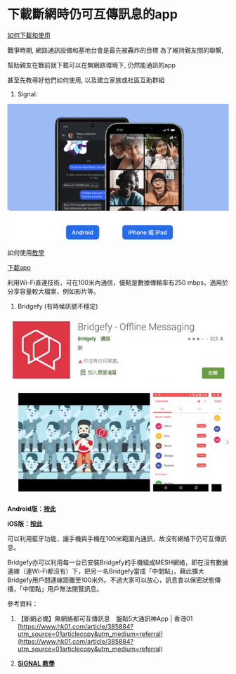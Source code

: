 # 下載斷網時仍可互傳訊息的app

[如何下載和使用](https://www.hk01.com/%E5%AF%A6%E7%94%A8%E6%95%99%E5%AD%B8/385884/%E6%96%B7%E7%B6%B2%E5%BF%85%E5%82%99-%E7%9B%A4%E9%BB%9E5%E5%A4%A7%E9%80%9A%E8%A8%8A%E7%A5%9Eapp-%E9%82%8A%E6%AC%BE%E6%9C%80%E5%A5%BD%E7%94%A8)

戰爭時期, 網路通訊設備和基地台會是最先被轟炸的目標
為了維持親友間的聯繫, 

幫助親友在戰前就下載可以在無網路環境下, 仍然能通訊的app 

甚至先教導好他們如何使用, 以及建立家族或社區互助群組

1. Signal:

![Untitled](Untitled.png)

如何使用[教學](https://hk.gordonchoi.com/signal-guide/)

[下載app](https://signal.org/zh_TW/download/) 

利用Wi-Fi直連技術，可在100米內通信，優點是數據傳輸率有250 mbps，適用於分享容量較大檔案，例如影片等。

1. Bridgefy 
(有時候訊號不穩定)

![Untitled](Untitled%201.png)

**Android版：[按此](https://play.google.com/store/apps/details?id=me.bridgefy.main)**

**iOS版：[按此](https://apps.apple.com/us/app/bridgefy/id975776347)**

可以利用藍牙功能，讓手機與手機在100米範圍內通訊，故沒有網絡下仍可互傳訊息。

Bridgefy亦可以利用每一台已安裝Bridgefy的手機組成MESH網絡，即在沒有數據連線（連Wi-Fi都沒有）下，把另一名Bridgefy當成「中間點」，藉此擴大Bridgefy用戶間連線距離至100米外。不過大家可以放心，訊息會以保密狀態傳播，「中間點」用戶無法閱覽訊息。

參考資料：

 1. 【斷網必備】無網絡都可互傳訊息　盤點5大通訊神App | 香港01 [https://www.hk01.com/article/385884?utm_source=01articlecopy&utm_medium=referral](https://www.hk01.com/article/385884?utm_source=01articlecopy&utm_medium=referral)

1. [**SIGNAL 教學**](https://hk.gordonchoi.com/signal-guide/)
